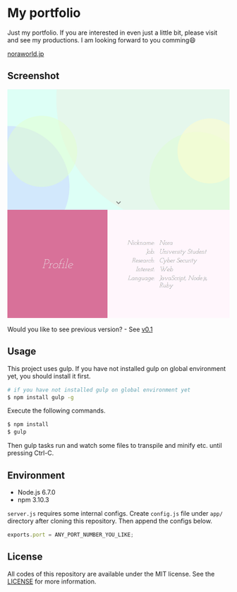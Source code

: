 # My portfolio
Just my portfolio. If you are interested in even just a little bit, please visit and see my productions. I am looking forward to you comming:smile:

[noraworld.jp](https://noraworld.jp)

## Screenshot
![screenshot](https://github.com/noraworld/noraworld.jp/blob/master/screenshot.png)

Would you like to see previous version? - See [v0.1](https://github.com/noraworld/noraworld.jp/releases/tag/v0.1)

## Usage
This project uses gulp. If you have not installed gulp on global environment yet, you should install it first.

```bash
# if you have not installed gulp on global environment yet
$ npm install gulp -g
```

Execute the following commands.

```bash
$ npm install
$ gulp
```

Then gulp tasks run and watch some files to transpile and minify etc. until pressing Ctrl-C.

## Environment

* Node.js 6.7.0
* npm 3.10.3

`server.js` requires some internal configs. Create `config.js` file under `app/` directory after cloning this repository. Then append the configs below.

```js
exports.port = ANY_PORT_NUMBER_YOU_LIKE;
```
## License
All codes of this repository are available under the MIT license. See the [LICENSE](https://github.com/noraworld/noraworld.jp/blob/master/LICENSE) for more information.
